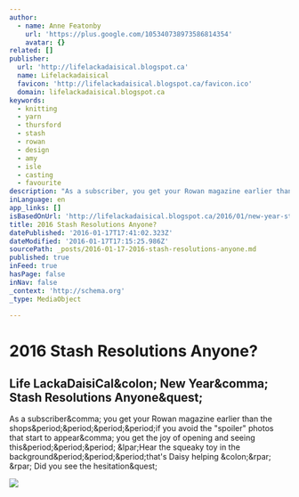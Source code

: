 ```yaml
---
author:
  - name: Anne Featonby
    url: 'https://plus.google.com/105340738973586814354'
    avatar: {}
related: []
publisher:
  url: 'http://lifelackadaisical.blogspot.ca'
  name: Lifelackadaisical
  favicon: 'http://lifelackadaisical.blogspot.ca/favicon.ico'
  domain: lifelackadaisical.blogspot.ca
keywords:
  - knitting
  - yarn
  - thursford
  - stash
  - rowan
  - design
  - amy
  - isle
  - casting
  - favourite
description: "As a subscriber, you get your Rowan magazine earlier than the shops....if you avoid the \"spoiler\" photos that start to appear, you get the joy of opening and seeing this... (Hear the squeaky toy in the background...that's Daisy helping :) ) Did you see the hesitation?"
inLanguage: en
app_links: []
isBasedOnUrl: 'http://lifelackadaisical.blogspot.ca/2016/01/new-year-stash-resolutions-anyone.html'
title: 2016 Stash Resolutions Anyone?
datePublished: '2016-01-17T17:41:02.323Z'
dateModified: '2016-01-17T17:15:25.986Z'
sourcePath: _posts/2016-01-17-2016-stash-resolutions-anyone.md
published: true
inFeed: true
hasPage: false
inNav: false
_context: 'http://schema.org'
_type: MediaObject

---
```

# 2016 Stash Resolutions Anyone?

<article style=""><h1>Life LackaDaisiCal&amp;colon; New Year&amp;comma; Stash Resolutions Anyone&amp;quest;</h1><p>As a subscriber&amp;comma; you get your Rowan magazine earlier than the shops&amp;period;&amp;period;&amp;period;&amp;period;if you avoid the "spoiler" photos that start to appear&amp;comma; you get the joy of opening and seeing this&amp;period;&amp;period;&amp;period; &amp;lpar;Hear the squeaky toy in the background&amp;period;&amp;period;&amp;period;that's Daisy helping &amp;colon;&amp;rpar; &amp;rpar; Did you see the hesitation&amp;quest;</p><img src="http://4.bp.blogspot.com/-YxdVkiyvDS0/Vhq-2wuriLI/AAAAAAAAHEc/llTU73eQR84/s1600/DArcy%2BRowan%2B58.jpg" /></article>